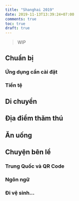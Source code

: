 ```yaml
---
title: "Shanghai 2019"
date: 2019-11-13T13:39:24+07:00
comments: true
toc: true
draft: true
---
```


> WIP

## Chuẩn bị

###  Ứng dụng cần cài đặt

###  Tiền tệ

## Di chuyển

## Địa điểm thăm thú

## Ăn uống

## Chuyện bên lề

###  Trung Quốc và QR Code

###  Ngôn ngữ

###  Đi vệ sinh...
